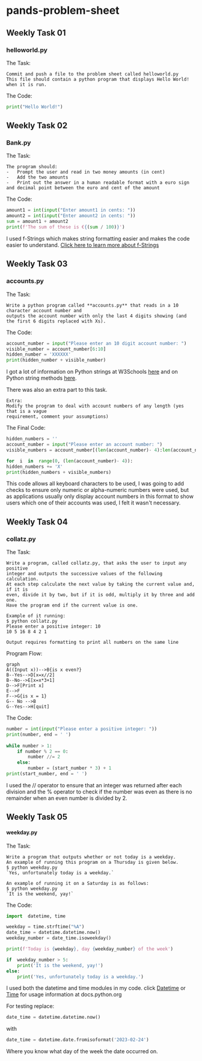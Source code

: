 # pands-problem-sheet

## Weekly Task 01
### helloworld.py
The Task:
```
Commit and push a file to the problem sheet called helloworld.py
This file should contain a python program that displays Hello World! when it is run.
```
The Code:
```python
print("Hello World!")
```

## Weekly Task 02
### Bank.py
The Task:
```
The program should:
-   Prompt the user and read in two money amounts (in cent)
-   Add the two amounts
-   Print out the answer in a human readable format with a euro sign and decimal point between the euro and cent of the amount
``` 
The Code: 
```python
amount1 = int(input("Enter amount1 in cents: "))
amount2 = int(input("Enter amount2 in cents: "))
sum = amount1 + amount2
print(f'The sum of these is €{(sum / 100)}')
```
I used f-Strings which makes string formatting easier and makes the code easier to understand.
[Click here to learn more about f-Strings](https://realpython.com/python-f-strings/)
## Weekly Task 03
### accounts.py
The Task:
```
Write a python program called **accounts.py** that reads in a 10 character account number and 
outputs the account number with only the last 4 digits showing (and the first 6 digits replaced with Xs).
```
The Code:
```python
account_number = input("Please enter an 10 digit account number: ")
visible_number = account_number[6:10]
hidden_number = 'XXXXXX'
print(hidden_number + visible_number)
```
 I got a lot of information on Python strings at W3Schools [here](https://www.w3schools.com/python/python_strings.asp) and on Python string methods [here](https://www.w3schools.com/python/python_ref_string.asp).
 
There was also an extra part to this task.
```
Extra:
Modify the program to deal with account numbers of any length (yes that is a vague 
requirement, comment your assumptions)
```
The Final Code:
```python
hidden_numbers = ''
account_number = input("Please enter an account number: ")
visible_numbers = account_number[(len(account_number)- 4):len(account_number)]

for  i  in  range(0, (len(account_number)- 4)):
hidden_numbers += 'X'
print(hidden_numbers + visible_numbers)
```
This code allows all keyboard characters to be used, I was going to add checks to ensure only numeric or alpha-numeric numbers were used, but as applications usually only display account numbers  in this format to show users which one of their accounts was used, I felt it wasn't necessary.

## Weekly Task 04
### collatz.py
The Task:
``` 
Write a program, called collatz.py, that asks the user to input any positive 
integer and outputs the successive values of the following calculation.
At each step calculate the next value by taking the current value and, if it is 
even, divide it by two, but if it is odd, multiply it by three and add one.
Have the program end if the current value is one.

Example of it running:
$ python collatz.py
Please enter a positive integer: 10
10 5 16 8 4 2 1

Output requires formatting to print all numbers on the same line
```
Program Flow:
```mermaid
graph 
A((Input x))-->B{is x even?}
B--Yes-->D[x=x//2]
B--No-->E[x=x*3+1]
D-->F[Print x]
E-->F
F-->G{is x = 1}
G-- No -->B
G--Yes-->H[quit]
```
The Code:
```python
number = int(input("Please enter a positive integer: "))
print(number, end = ' ') 
 
while number > 1:
	if number % 2 == 0:
		number //= 2
	else:
		number = (start_number * 3) + 1
print(start_number, end = ' ')
```
I used the // operator to ensure that an integer was returned after each division and the % operator to check if the number was even as there is no remainder when an even number is divided by 2.

## Weekly Task 05  
#### weekday.py
The Task:
```
Write a program that outputs whether or not today is a weekday.
An example of running this program on a Thursday is given below.
$ python weekday.py
`Yes, unfortunately today is a weekday.`

An example of running it on a Saturday is as follows:
$ python weekday.py
`It is the weekend, yay!`
```
The Code:
```python
import  datetime, time

weekday = time.strftime("%A")
date_time = datetime.datetime.now()
weekday_number = date_time.isoweekday()

print(f'Today is {weekday}, day {weekday_number} of the week')

if  weekday_number > 5:
	print('It is the weekend, yay!')
else:
	print('Yes, unfortunately today is a weekday.')
```
I used both the datetime and time modules in my code. 
click [Datetime](https://docs.python.org/3/library/datetime.html) or [Time](https://docs.python.org/3/library/time.html?highlight=time#module-time) for usage information at docs.python.org

For testing replace:
```python
date_time = datetime.datetime.now()
```
with
```python
date_time = datetime.date.fromisoformat('2023-02-24')
```
Where you know what day of the week the date occurred on.
  




